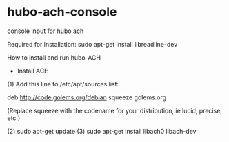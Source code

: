 hubo-ach-console
================

console input for hubo ach

Required for installation:
sudo apt-get install libreadline-dev

How to install and run hubo-ACH

* Install ACH

(1) Add this line to /etc/apt/sources.list:

  deb http://code.golems.org/debian squeeze golems.org

  (Replace squeeze with the codename for your distribution, ie lucid,
  precise, etc.)

(2) sudo apt-get update
(3) sudo apt-get install libach0 libach-dev
